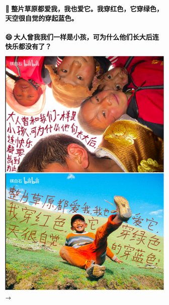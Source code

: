 
## 🤔 整片草原都爱我，我也爱它。我穿红色，它穿绿色，天空很自觉的穿起蓝色。
## 😄 大人曾我我们一样是小孩，可为什么他们长大后连快乐都没有了？

<img src="./poem1.png" alt="poem1.png" style="zoom:50%;" />

<img src="./poem2.png" alt="poem2.png" style="zoom:50%;" />

-->

